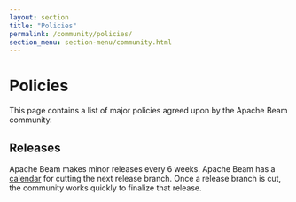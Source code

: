 ```yaml
---
layout: section
title: "Policies"
permalink: /community/policies/
section_menu: section-menu/community.html
---
```

<!--
Licensed under the Apache License, Version 2.0 (the "License");
you may not use this file except in compliance with the License.
You may obtain a copy of the License at

http://www.apache.org/licenses/LICENSE-2.0

Unless required by applicable law or agreed to in writing, software
distributed under the License is distributed on an "AS IS" BASIS,
WITHOUT WARRANTIES OR CONDITIONS OF ANY KIND, either express or implied.
See the License for the specific language governing permissions and
limitations under the License.
-->

# Policies

This page contains a list of major policies agreed upon by the Apache Beam community.

## Releases

Apache Beam makes minor releases every 6 weeks. Apache Beam has a [calendar](https://calendar.google.com/calendar/embed?src=0p73sl034k80oob7seouanigd0%40group.calendar.google.com) for cutting the next release branch. Once a release branch  is cut, the community works quickly to finalize that release.
